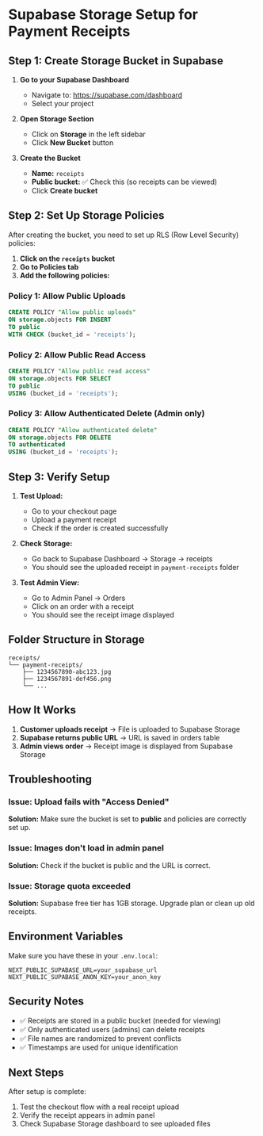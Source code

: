 # Supabase Storage Setup for Payment Receipts

## Step 1: Create Storage Bucket in Supabase

1. **Go to your Supabase Dashboard**
   - Navigate to: https://supabase.com/dashboard
   - Select your project

2. **Open Storage Section**
   - Click on **Storage** in the left sidebar
   - Click **New Bucket** button

3. **Create the Bucket**
   - **Name:** `receipts`
   - **Public bucket:** ✅ Check this (so receipts can be viewed)
   - Click **Create bucket**

## Step 2: Set Up Storage Policies

After creating the bucket, you need to set up RLS (Row Level Security) policies:

1. **Click on the `receipts` bucket**
2. **Go to Policies tab**
3. **Add the following policies:**

### Policy 1: Allow Public Uploads
```sql
CREATE POLICY "Allow public uploads"
ON storage.objects FOR INSERT
TO public
WITH CHECK (bucket_id = 'receipts');
```

### Policy 2: Allow Public Read Access
```sql
CREATE POLICY "Allow public read access"
ON storage.objects FOR SELECT
TO public
USING (bucket_id = 'receipts');
```

### Policy 3: Allow Authenticated Delete (Admin only)
```sql
CREATE POLICY "Allow authenticated delete"
ON storage.objects FOR DELETE
TO authenticated
USING (bucket_id = 'receipts');
```

## Step 3: Verify Setup

1. **Test Upload:**
   - Go to your checkout page
   - Upload a payment receipt
   - Check if the order is created successfully

2. **Check Storage:**
   - Go back to Supabase Dashboard → Storage → receipts
   - You should see the uploaded receipt in `payment-receipts` folder

3. **Test Admin View:**
   - Go to Admin Panel → Orders
   - Click on an order with a receipt
   - You should see the receipt image displayed

## Folder Structure in Storage

```
receipts/
└── payment-receipts/
    ├── 1234567890-abc123.jpg
    ├── 1234567891-def456.png
    └── ...
```

## How It Works

1. **Customer uploads receipt** → File is uploaded to Supabase Storage
2. **Supabase returns public URL** → URL is saved in orders table
3. **Admin views order** → Receipt image is displayed from Supabase Storage

## Troubleshooting

### Issue: Upload fails with "Access Denied"
**Solution:** Make sure the bucket is set to **public** and policies are correctly set up.

### Issue: Images don't load in admin panel
**Solution:** Check if the bucket is public and the URL is correct.

### Issue: Storage quota exceeded
**Solution:** Supabase free tier has 1GB storage. Upgrade plan or clean up old receipts.

## Environment Variables

Make sure you have these in your `.env.local`:
```env
NEXT_PUBLIC_SUPABASE_URL=your_supabase_url
NEXT_PUBLIC_SUPABASE_ANON_KEY=your_anon_key
```

## Security Notes

- ✅ Receipts are stored in a public bucket (needed for viewing)
- ✅ Only authenticated users (admins) can delete receipts
- ✅ File names are randomized to prevent conflicts
- ✅ Timestamps are used for unique identification

## Next Steps

After setup is complete:
1. Test the checkout flow with a real receipt upload
2. Verify the receipt appears in admin panel
3. Check Supabase Storage dashboard to see uploaded files
